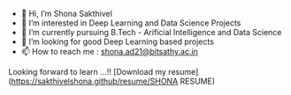 - 👋 Hi, I’m Shona Sakthivel
- 👀 I’m interested in Deep Learning and Data Science Projects
- 🌱 I’m currently pursuing B.Tech - Arificial Intelligence and Data Science
- 💞️ I’m looking for good Deep Learning based projects
- 📫 How to reach me : shona.ad21@bitsathy.ac.in

Looking forward to learn ...!!
[Download my resume](https://sakthivelshona.github/resume/SHONA RESUME)

<!---
sakthivelshona/sakthivelshona is a ✨ special ✨ repository because its `README.md` (this file) appears on your GitHub profile.
You can click the Preview link to take a look at your changes.
--->
